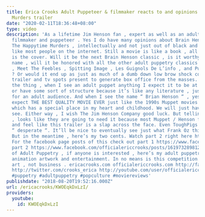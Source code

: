 ```yaml
---
title: Erica Crooks Adult Puppeteer & filmmaker reacts to and opinions on The Happytime
  Murders trailer
date: "2020-02-11T18:36:48+08:00"
type: video
description: 'As a lifetime Jim Henson fan , expert as well as an adult puppetry independent
  filmmaker and puppeteer . Yes I do have many opinions about Brain Henson’s new movie
  The Happytime Murders , intellectually and not just out of black and white reaction
  like most people on the internet. Still a movie is like a book , all we’ve seen
  is the cover. Will it be the next Brain Henson classic , is it worthy in Jim’s company’s
  name , will it be honored with all the other adult puppetry classics such as Dinosaurs
  , Meet The Feebles , Spitting Image , Les Guignols De L’info , and Puppets Who Kill
  ? Or would it end up as just as much of a dumb down low brow shock comedy as the
  trailer and tv spots present to generate box office from the masses. Well here’s
  the thing , when I see an adult puppet anything I expect it to be at least satirical
  or have some sort of structure because it’s like any literature , just with puppets
  for an adult audience. And when I see the name “ Brian Henson “ , yes indeed I do
  expect THE BEST QUALITY MOVIE EVER just like the 1990s Muppet movies he directed
  which has a special place in my heart and childhood. We will just have to wait and
  see. Either way , I wish The Jim Henson Company good luck. But telling by the trailer
  , looks like they are going to need it because most Muppet / Henson fans are SHOCKED
  and feel like this trailer is a slap across the face. Even ToughPigs thinks it’s
  “ desperate “. It’ll be nice to eventually see just what Frank Oz thinks of it.
  But in the meantime , here’s my two cents. Watch part 2 right here https://youtu.be/-gjPVol3bUM
  For the facebook page posts of this check out part 1 https://www.facebook.com/officialericcrooks/videos/707359296273905/
  part 2 https://www.facebook.com/officialericcrooks/posts/1619732898127422 And speaking
  of Adult Puppetry , if anyone is interested , here’s my adult puppetry and adult
  animation artwork and entertainment. In no means is this competition. lol Art is
  art , not business . ericacrooks.com officialericcrooks.com http://facebook.com/officialericcrooks
  http://twitter.com/crooks_erica http://youtube.com/user/officialericcrooks http://Instagram.com/officialericcrooks/
  #puppetry #adultpuppetry #popculture #moviereviews'
publishdate: "2018-08-20T19:52:16.000Z"
url: /ericacrooks/KWOEqkDxLzI/
providers:
  youtube:
    id: KWOEqkDxLzI
---
```

